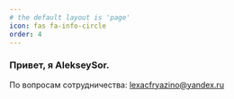 ```yaml
---
# the default layout is 'page'
icon: fas fa-info-circle
order: 4
---
```


###  Привет, я AlekseySor.
По вопросам сотрудничества: lexacfryazino@yandex.ru
